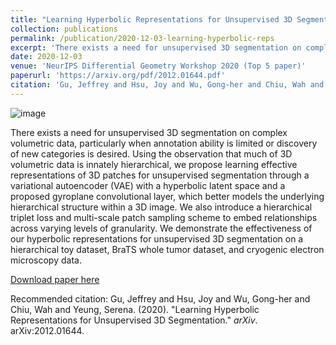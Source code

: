 ```yaml
---
title: "Learning Hyperbolic Representations for Unsupervised 3D Segmentation"
collection: publications
permalink: /publication/2020-12-03-learning-hyperbolic-reps
excerpt: 'There exists a need for unsupervised 3D segmentation on complex volumetric data, particularly when annotation ability is limited or discovery of new categories is desired. Using the observation that much of 3D volumetric data is innately hierarchical, we propose learning effective representations of 3D patches for unsupervised segmentation through a variational autoencoder (VAE) with a hyperbolic latent space and a proposed gyroplane convolutional layer, which better models the underlying hierarchical structure within a 3D image. We also introduce a hierarchical triplet loss and multi-scale patch sampling scheme to embed relationships across varying levels of granularity. We demonstrate the effectiveness of our hyperbolic representations for unsupervised 3D segmentation on a hierarchical toy dataset, BraTS whole tumor dataset, and cryogenic electron microscopy data.'
date: 2020-12-03
venue: 'NeurIPS Differential Geometry Workshop 2020 (Top 5 paper)'
paperurl: 'https://arxiv.org/pdf/2012.01644.pdf'
citation: 'Gu, Jeffrey and Hsu, Joy and Wu, Gong-her and Chiu, Wah and Yeung, Serena. (2020). &quot;Learning Hyperbolic Representations for Unsupervised 3D Segmentation.&quot; <i>arXiv</i>. arXiv:2012.01644.'
---
```

![image](/files/methods_final_final_final.png)

There exists a need for unsupervised 3D segmentation on complex volumetric data, particularly when annotation ability is limited or discovery of new categories is desired. Using the observation that much of 3D volumetric data is innately hierarchical, we propose learning effective representations of 3D patches for unsupervised segmentation through a variational autoencoder (VAE) with a hyperbolic latent space and a proposed gyroplane convolutional layer, which better models the underlying hierarchical structure within a 3D image. We also introduce a hierarchical triplet loss and multi-scale patch sampling scheme to embed relationships across varying levels of granularity. We demonstrate the effectiveness of our hyperbolic representations for unsupervised 3D segmentation on a hierarchical toy dataset, BraTS whole tumor dataset, and cryogenic electron microscopy data.

[Download paper here](https://arxiv.org/pdf/2012.01644.pdf)

Recommended citation: Gu, Jeffrey and Hsu, Joy and Wu, Gong-her and Chiu, Wah and Yeung, Serena. (2020). "Learning Hyperbolic Representations for Unsupervised 3D Segmentation." <i>arXiv</i>. arXiv:2012.01644.
